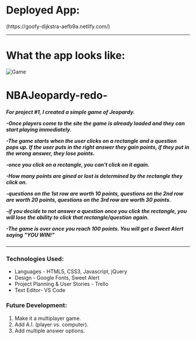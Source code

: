 <h1>Deployed App:</h1>
(https://goofy-dijkstra-aefb9a.netlify.com/)

_______

<h1>What the app looks like:</h1>

![Game](https://i.imgur.com/ocTEx1t.png)


# NBAJeopardy-redo-

<h5>For project #1, I created a simple game of Jeopardy. 

-Once players come to the site the game is already loaded and they can start playing immediately.

-The game starts when the user clicks on a rectangle and a question pops up. If the user puts in the right answer they gain points, if they put in the wrong answer, they lose points.

-once you click on a rectangle, you can't click on it again.

-How many points are gined or lost is determined by the rectangle they click on.

-questions on the 1st row are worth 10 points, questions on the 2nd row are worth 20 points, questions on the 3rd row are worth 30 points.

-if you decide to not answer a question once you click the rectangle, you will lose the ability to click that rectangle/question again.

-The game is over once you reach 100 points. You will get a Sweet Alert saying "YOU WIN!"</h5>
_____

<h3>Technologies Used:</h3>
<ul>
<li>Languages - HTML5, CSS3, Javascript, jQuery</li>
<li>Design - Google Fonts, Sweet Alert</li>
<li>Project Planning & User Stories - Trello</li>
<li>Text Editor- VS Code</li>
</ul>


<h3>Future Development:</h3>
<ol>
<li>Make it a multiplayer game.</li>
<li>Add A.I. (player vs. computer).</li>
<li>Add multiple answer options.</li>
</ol>